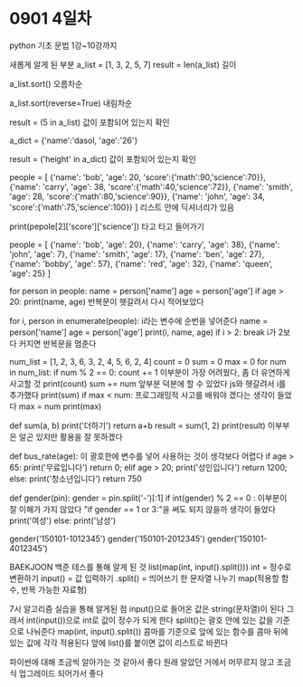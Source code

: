 # 0901 4일차
python 기초 문법 1강~10강까지

새롭게 알게 된 부분
a_list = [1, 3, 2, 5, 7]
result = len(a_list) 길이

a_list.sort() 오름차순

a_list.sort(reverse=True) 내림차순

result = (5 in a_list) 값이 포함되어 있는지 확인

a_dict = {'name':'dasol, 'age':'26'}

result = ('height' in a_dict) 값이 포함되어 있는지 확인

people = [
    {'name': 'bob', 'age': 20, 'score':{'math':90,'science':70}},
    {'name': 'carry', 'age': 38, 'score':{'math':40,'science':72}},
    {'name': 'smith', 'age': 28, 'score':{'math':80,'science':90}},
    {'name': 'john', 'age': 34, 'score':{'math':75,'science':100}}
] 리스트 안에 딕셔너리가 있음

print(pepole[2]['score']['science']) 타고 타고 들어가기

people = [
    {'name': 'bob', 'age': 20},
    {'name': 'carry', 'age': 38},
    {'name': 'john', 'age': 7},
    {'name': 'smith', 'age': 17},
    {'name': 'ben', 'age': 27},
    {'name': 'bobby', 'age': 57},
    {'name': 'red', 'age': 32},
    {'name': 'queen', 'age': 25}
]

for person in people:
    name = person['name']
    age = person['age']
    if age > 20:
        print(name, age)
반복문이 헷갈려서 다시 적어보았다

for i, person in enumerate(people): i라는 변수에 순번을 넣어준다
    name = person['name']
    age = person['age']
    print(i, name, age)
    if i > 2:
        break i가 2보다 커지면 반복문을 멈춘다

num_list = [1, 2, 3, 6, 3, 2, 4, 5, 6, 2, 4]
count = 0
sum = 0
max = 0
for num in num_list:
    if num % 2 == 0:
        count += 1 이부분이 가장 어려웠다, 좀 더 유연하게 사고할 것
        print(count)
    sum += num 앞부분 덕분에 할 수 있었다 js와 헷갈려서 i를 추가했다
    print(sum)
    if max < num: 프로그래밍적 사고를 배워야 겠다는 생각이 들었다
        max = num
        print(max)

def sum(a, b)
    print('더하기')
    return a+b
result = sum(1, 2)
print(result)
이부부은 알곤 있지만 활용을 잘 못하겠다

def bus_rate(age): 이 괄호한에 변수를 넣어 사용하는 것이 생각보다 어렵다
    if age > 65:
        print('무료입니다')
        return 0;
    elif age > 20;
        print('성인입니다')
        return 1200;
    else:
        print('청소년입니다')
        return 750


def gender(pin):
    gender = pin.split('-')[:1] 
    if int(gender) % 2 == 0 : 이부분이 잘 이해가 가지 않았다 "if gender == 1 or 3:"을 써도 되지 않을까 생각이 들었다
        print('여성')
	else:
        print('남성')
    
gender('150101-1012345')
gender('150101-2012345')
gender('150101-4012345')

BAEKJOON
백준 테스를 통해 알게 된 것
list(map(int, input().split()))
int = 정수로 변환하기
input() = 값 입력하기
.split() = 띄어쓰기 한 문자열 나누기
map(적용할 함수, 반복 가능한 자료형)

7시 알고리즘 실습을 통해 알게된 점
input()으로 들어온 값은 string(문자열)이 된다
그래서 int(input())으로 int로 값이 정수가 되게 한다
splilt()는 괄호 안에 있는 값을 기준으로 나눠준다
map(int, input().split()) 콤마를 기준으로 앞에 있는 함수를 콤마 뒤에 있는 값에 각각 적용된다
앞에 list()를 붙이면 값이 리스트로 바뀐다

파이썬에 대해 조금씩 알아가는 것 같아서 좋다
원래 알았던 거에서 머무르지 않고 조금식 업그레이드 되어가서 좋다